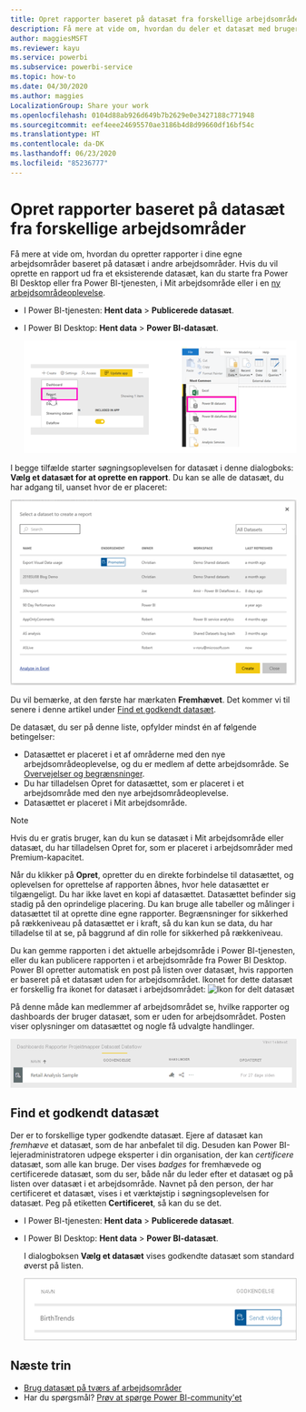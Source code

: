 ```yaml
---
title: Opret rapporter baseret på datasæt fra forskellige arbejdsområder – Power BI
description: Få mere at vide om, hvordan du deler et datasæt med brugere på tværs af organisationen. De kan derefter oprette rapporter baseret på dit datasæt i deres egne arbejdsområder.
author: maggiesMSFT
ms.reviewer: kayu
ms.service: powerbi
ms.subservice: powerbi-service
ms.topic: how-to
ms.date: 04/30/2020
ms.author: maggies
LocalizationGroup: Share your work
ms.openlocfilehash: 0104d88ab926d649b7b2629e0e3427188c771948
ms.sourcegitcommit: eef4eee24695570ae3186b4d8d99660df16bf54c
ms.translationtype: HT
ms.contentlocale: da-DK
ms.lasthandoff: 06/23/2020
ms.locfileid: "85236777"
---
```

# <a name="create-reports-based-on-datasets-from-different-workspaces"></a>Opret rapporter baseret på datasæt fra forskellige arbejdsområder

Få mere at vide om, hvordan du opretter rapporter i dine egne arbejdsområder baseret på datasæt i andre arbejdsområder. Hvis du vil oprette en rapport ud fra et eksisterende datasæt, kan du starte fra Power BI Desktop eller fra Power BI-tjenesten, i Mit arbejdsområde eller i en [ny arbejdsområdeoplevelse](../collaborate-share/service-create-the-new-workspaces.md).

- I Power BI-tjenesten: **Hent data** > **Publicerede datasæt**.
- I Power BI Desktop: **Hent data** > **Power BI-datasæt**.

    ![Opret forbindelse til et eksisterende datasæt](media/service-datasets-across-workspaces/power-bi-connect-dataset-pk.png)
   
I begge tilfælde starter søgningsoplevelsen for datasæt i denne dialogboks: **Vælg et datasæt for at oprette en rapport**. Du kan se alle de datasæt, du har adgang til, uanset hvor de er placeret:

![Vælg et datasæt](media/service-datasets-across-workspaces/power-bi-select-dataset.png)

Du vil bemærke, at den første har mærkaten **Fremhævet**. Det kommer vi til senere i denne artikel under [Find et godkendt datasæt](#find-an-endorsed-dataset).

De datasæt, du ser på denne liste, opfylder mindst én af følgende betingelser:

- Datasættet er placeret i et af områderne med den nye arbejdsområdeoplevelse, og du er medlem af dette arbejdsområde. Se [Overvejelser og begrænsninger](service-datasets-across-workspaces.md#considerations-and-limitations).
- Du har tilladelsen Opret for datasættet, som er placeret i et arbejdsområde med den nye arbejdsområdeoplevelse.
- Datasættet er placeret i Mit arbejdsområde.

> [!NOTE]
> Hvis du er gratis bruger, kan du kun se datasæt i Mit arbejdsområde eller datasæt, du har tilladelsen Opret for, som er placeret i arbejdsområder med Premium-kapacitet.

Når du klikker på **Opret**, opretter du en direkte forbindelse til datasættet, og oplevelsen for oprettelse af rapporten åbnes, hvor hele datasættet er tilgængeligt. Du har ikke lavet en kopi af datasættet. Datasættet befinder sig stadig på den oprindelige placering. Du kan bruge alle tabeller og målinger i datasættet til at oprette dine egne rapporter. Begrænsninger for sikkerhed på rækkeniveau på datasættet er i kraft, så du kan kun se data, du har tilladelse til at se, på baggrund af din rolle for sikkerhed på rækkeniveau.

Du kan gemme rapporten i det aktuelle arbejdsområde i Power BI-tjenesten, eller du kan publicere rapporten i et arbejdsområde fra Power BI Desktop. Power BI opretter automatisk en post på listen over datasæt, hvis rapporten er baseret på et datasæt uden for arbejdsområdet. Ikonet for dette datasæt er forskellig fra ikonet for datasæt i arbejdsområdet: ![Ikon for delt datasæt](media/service-datasets-discover-across-workspaces/power-bi-shared-dataset-icon.png)

På denne måde kan medlemmer af arbejdsområdet se, hvilke rapporter og dashboards der bruger datasæt, som er uden for arbejdsområdet. Posten viser oplysninger om datasættet og nogle få udvalgte handlinger.

![Handlinger for datasæt](media/service-datasets-across-workspaces/power-bi-dataset-actions.png)

## <a name="find-an-endorsed-dataset"></a>Find et godkendt datasæt

Der er to forskellige typer godkendte datasæt. Ejere af datasæt kan *fremhæve* et datasæt, som de har anbefalet til dig. Desuden kan Power BI-lejeradministratoren udpege eksperter i din organisation, der kan *certificere* datasæt, som alle kan bruge. Der vises *badges* for fremhævede og certificerede datasæt, som du ser, både når du leder efter et datasæt og på listen over datasæt i et arbejdsområde. Navnet på den person, der har certificeret et datasæt, vises i et værktøjstip i søgningsoplevelsen for datasæt. Peg på etiketten **Certificeret**, så kan du se det.

- I Power BI-tjenesten: **Hent data** > **Publicerede datasæt**.
- I Power BI Desktop: **Hent data** > **Power BI-datasæt**.

    I dialogboksen **Vælg et datasæt** vises godkendte datasæt som standard øverst på listen. 

    ![Fremhævede datasæt](media/service-datasets-certify-promote/power-bi-dataset-promoted.png)

## <a name="next-steps"></a>Næste trin

- [Brug datasæt på tværs af arbejdsområder](service-datasets-across-workspaces.md)
- Har du spørgsmål? [Prøv at spørge Power BI-community'et](https://community.powerbi.com/)
